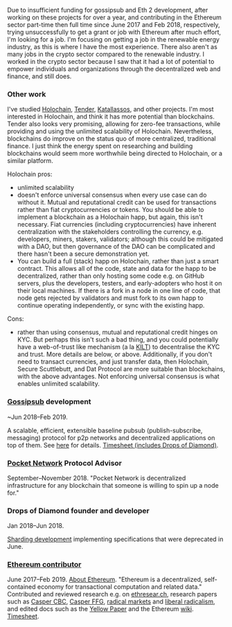 Due to insufficient funding for gossipsub and Eth 2 development, after working on these projects for over a year, and contributing in the Ethereum sector part-time then full time since June 2017 and Feb 2018, respectively, trying unsuccessfully to get a grant or job with Ethereum after much effort, I'm looking for a job. I'm focusing on getting a job in the renewable energy industry, as this
is where I have the most experience. There also aren't as many jobs in the crypto sector compared to the renewable industry. I worked in the crypto sector because I saw that it had a lot of potential to empower individuals and organizations through the decentralized web and finance, and still does.

### Other work

I've studied [Holochain](https://holochain.org/), [Tender](https://www.tender.buzz/), [Katallassos](https://katallassos.com/), and other projects. I'm most interested in Holochain, and think it has more potential than blockchains. Tender also looks very promising, allowing for zero-fee transactions, while providing and using the unlimited scalability of Holochain. Nevertheless, blockchains do improve on the status quo of more centralized, traditional finance. I just think the energy spent on researching and building blockchains would seem more worthwhile being directed to Holochain, or a similar platform.

Holochain pros:

- unlimited scalability
- doesn't enforce universal consensus when every use case can do without it. Mutual and reputational credit can be used for transactions rather than fiat cryptocurrencies or tokens. You should be able to implement a blockchain as a Holochain happ, but again, this isn't necessary. Fiat currencies (including cryptocurrencies) have inherent centralization with the stakeholders controlling the currency, e.g. developers, miners, stakers, validators; although this could be mitigated with a DAO, but then governance of the DAO can be complicated and there hasn't been a secure demonstration yet.
- You can build a full (stack) happ on Holochain, rather than just a smart contract. This allows all of the code, state and data for the happ to be decentralized, rather than only hosting some code e.g. on GitHub servers, plus the developers, testers, and early-adopters who host it on their local machines. If there is a fork in a node in one line of code, that node gets rejected by validators and must fork to its own happ to continue operating independently, or sync with the existing happ.

Cons:

- rather than using consensus, mutual and reputational credit hinges on KYC. But perhaps this isn't such a bad thing, and you could potentially have a web-of-trust like mechanism (a la [KILT](https://www.youtube.com/watch?v=BrflSdCOLvE&list=PLp0_ueXY_enWqrfP_vR4PLhzQj76fLT8y)) to decentralise the KYC and trust. More details are below, or above. Additionally, if you don't need to transact currencies, and just transfer data, then Holochain, Secure Scuttlebutt, and Dat Protocol are more suitable than blockchains, with the above advantages. Not enforcing universal consensus is what enables unlimited scalability.

### <a href="https://github.com/libp2p/rust-libp2p/pull/767">Gossipsub</a> development

~Jun 2018–Feb 2019.

A scalable, efficient, extensible baseline pubsub (publish-subscribe, messaging) protocol for p2p networks and decentralized applications on top of them. See <a href="https://github.com/libp2p/rust-libp2p/pull/767">here</a> for details. <a href="https://docs.google.com/spreadsheets/d/1Fv8XqLkMjdBkGPkVWfJulJU-5Qv6TSUR4oD5uKSEHW0/edit#gid=58883616">Timesheet (includes Drops of Diamond)</a>.

### <a href="http://pokt.network" target="_blank" rel="noopener noreferrer">Pocket Network</a> Protocol Advisor

September–November 2018. "Pocket Network is decentralized infrastructure for any blockchain that someone is willing to spin up a node for."

### Drops of Diamond founder and developer

Jan 2018–Jun 2018.

[Sharding development](https://github.com/Drops-of-Diamond/Diamond-drops) implementing specifications that were deprecated in June.

### <a href="https://github.com/jamesray1/work-log" target="_blank" rel="noopener noreferrer">Ethereum contributor</a>

June 2017–Feb 2019. <a href="https://github.com/ethereum/wiki/wiki/Ethereum-introduction" target="_blank" rel="noopener noreferrer">About Ethereum</a>. "Ethereum is a decentralized, self-contained economy for transactional computation and related data." Contributed and reviewed research e.g. on <a href="https://ethresear.ch/u/jamesray1/activity">ethresear.ch</a>, research papers such as <a href="https://github.com/ethereum/research/blob/master/papers/cbc-consensus/AbstractCBC.pdf">Casper CBC</a>, <a href="https://arxiv.org/pdf/1710.09437.pdf">Casper FFG</a>, <a href="http://radicalmarkets.com/">radical markets</a> and <a href="https://papers.ssrn.com/sol3/papers.cfm?abstract_id=3243656">liberal radicalism</a>, and edited docs such as the <a href="https://github.com/ethereum/yellowpaper">Yellow Paper</a> and the Ethereum <a href="https://github.com/ethereum/wiki/wiki">wiki</a>. <a href="https://tinyurl.com/Ethtimesht">Timesheet</a>.

